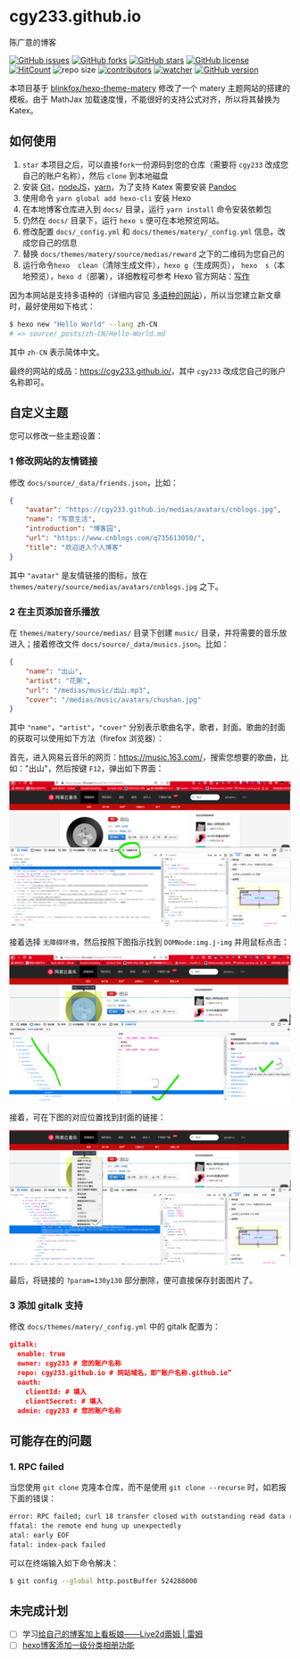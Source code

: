 # cgy233.github.io

陈广意的博客

[![GitHub issues](https://img.shields.io/github/issues/cgy233/cgy233.github.io)](https://github.com/cgy233/cgy233.github.io/issues) [![GitHub forks](https://img.shields.io/github/forks/cgy233/cgy233.github.io)](https://github.com/cgy233/cgy233.github.io/network) [![GitHub stars](https://img.shields.io/github/stars/cgy233/cgy233.github.io)](https://github.com/cgy233/cgy233.github.io/stargazers) [![GitHub license](https://img.shields.io/github/license/cgy233/cgy233.github.io)](https://github.com/cgy233/cgy233.github.io/blob/master/LICENSE) [![HitCount](http://hits.dwyl.io/cgy233/cgy233.github.io.svg)](http://hits.dwyl.io/cgy233/cgy233.github.io) ![repo size](https://img.shields.io/github/repo-size/cgy233/cgy233.github.io.svg) [![contributors](https://img.shields.io/github/contributors/cgy233/cgy233.github.io.svg)](https://github.com/cgy233/cgy233.github.io/graphs/contributors) [![watcher](https://img.shields.io/github/watchers/cgy233/cgy233.github.io.svg)](https://github.com/cgy233/cgy233.github.io/watchers) [![GitHub version](https://badge.fury.io/gh/cgy233%2Fcgy233.github.io.svg)](https://badge.fury.io/gh/cgy233%2Fcgy233.github.io)

本项目基于 [blinkfox/hexo-theme-matery](https://github.com/blinkfox/hexo-theme-matery) 修改了一个 matery 主题网站的搭建的模板。由于 MathJax 加载速度慢，不能很好的支持公式对齐，所以将其替换为 Katex。

## 如何使用

1. `star` 本项目之后，可以直接`fork`一份源码到您的仓库（需要将 `cgy233` 改成您自己的账户名称），然后  `clone` 到本地磁盘
2. 安装 [Git](https://git-scm.com/downloads)，[nodeJS](https://nodejs.org/en/)，[yarn](https://yarnpkg.com/en/docs/install#windows-stable)，为了支持 Katex 需要安装 [Pandoc](https://pandoc.org/installing.html)
3. 使用命令 `yarn global add hexo-cli` 安装 Hexo
4. 在本地博客仓库进入到 `docs/` 目录，运行 `yarn install` 命令安装依赖包
5. 仍然在 `docs/` 目录下，运行 `hexo s` 便可在本地预览网站。
6. 修改配置 `docs/_config.yml` 和 `docs/themes/matery/_config.yml` 信息，改成您自己的信息
7. 替换 `docs/themes/matery/source/medias/reward` 之下的二维码为您自己的
8. 运行命令`hexo  clean`（清除生成文件），`hexo g`（生成网页）， `hexo  s`（本地预览），`hexo d`（部署），详细教程可参考 Hexo 官方网站：[写作](https://hexo.io/zh-cn/docs/writing)

因为本网站是支持多语种的（详细内容见 [多语种的网站](https://hexo.io/zh-cn/docs/permalinks.html)），所以当您建立新文章时，最好使用如下格式：

```sh
$ hexo new "Hello World" --lang zh-CN
# => source/_posts/zh-CN/Hello-World.md
```

其中 `zh-CN` 表示简体中文。

最终的网站的成品：<https://cgy233.github.io/>，其中 `cgy233` 改成您自己的账户名称即可。

## 自定义主题

您可以修改一些主题设置：

### 1 修改网站的友情链接

修改 `docs/source/_data/friends.json`，比如：

```json
{
    "avatar": "https://cgy233.github.io/medias/avatars/cnblogs.jpg",
    "name": "写意生活",
    "introduction": "博客园",
    "url": "https://www.cnblogs.com/q735613050/",
    "title": "欢迎进入个人博客"
}
```

其中 `"avatar"` 是友情链接的图标，放在 `themes/matery/source/medias/avatars/cnblogs.jpg` 之下。

### 2 在主页添加音乐播放

在 `themes/matery/source/medias/` 目录下创建 `music/` 目录，并将需要的音乐放进入；接着修改文件 `docs/source/_data/musics.json`。比如：

```json
{
    "name": "出山",
    "artist": "花粥",
    "url": "/medias/music/出山.mp3",
    "cover": "/medias/music/avatars/chushan.jpg"
}
```

其中 `"name"`，`"artist"`，`"cover"` 分别表示歌曲名字，歌者，封面。歌曲的封面的获取可以使用如下方法（firefox 浏览器）：

首先，进入网易云音乐的网页：<https://music.163.com/>，搜索您想要的歌曲，比如："出山"，然后按键 `F12`，弹出如下界面：

![网易云音乐的网页搜索“出山”](images/cover.png)

接着选择 `无障碍环境`，然后按照下图指示找到 `DOMNode:img.j-img` 并用鼠标点击：

![找到 DOMNode:img.j-img](images/loc.png)

接着，可在下图的对应位置找到封面的链接：

![获取封面的链接](images/link.png)

最后，将链接的 `?param=130y130` 部分删除，便可直接保存封面图片了。

### 3  添加 gitalk 支持

修改 `docs/themes/matery/_config.yml` 中的 gitalk 配置为：

```json
gitalk:
  enable: true
  owner: cgy233 # 您的账户名称
  repo: cgy233.github.io # 网站域名，即“账户名称.github.io”
  oauth:
    clientId: # 填入
    clientSecret: # 填入
  admin: cgy233 # 您的账户名称
```

## 可能存在的问题

### 1. RPC failed

当您使用 `git clone` 克隆本仓库，而不是使用 `git clone --recurse` 时，如若报下面的错误：

```sh
error: RPC failed; curl 18 transfer closed with outstanding read data remaining
ffatal: the remote end hung up unexpectedly
atal: early EOF
fatal: index-pack failed
```

可以在终端输入如下命令解决：

```sh
$ git config --global http.postBuffer 524288000
```


## 未完成计划


- [ ] 学习[给自己的博客加上看板娘——Live2d蕾姆 | 雷姆](https://zhuanlan.zhihu.com/p/35351118)
- [ ] [hexo博客添加一级分类相册功能](https://liyangzone.com/2019/07/22/hexo博客添加一级分类相册/)
